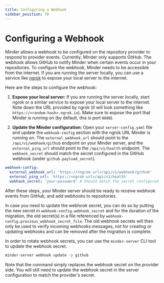 ```yaml
---
title: Configuring a Webhook
sidebar_position: 70
---
```


# Configuring a Webhook

Minder allows a webhook to be configured on the repository provider to respond
to provider events. Currently, Minder only supports GitHub. The webhook allows
GitHub to notify Minder when certain events occur in your repositories. To
configure the webhook, Minder needs to be accessible from the internet. If you
are running the server locally, you can use a service like
[ngrok](https://ngrok.com/) to expose your local server to the internet.

Here are the steps to configure the webhook:

1. **Expose your local server:** If you are running the server locally, start
   ngrok or a similar service to expose your local server to the internet. Note
   down the URL provided by ngrok (it will look something like
   `https://<random-hash>.ngrok.io`). Make sure to expose the port that Minder
   is running on (by default, this is port `8080`).

2. **Update the Minder configuration:** Open your `server-config.yaml` file and
   update the `webhook-config` section with the ngrok URL Minder is running on.
   The `external_webhook_url` should point to the `/api/v1/webhook/github`
   endpoint on your Minder server, and the `external_ping_url` should point to
   the `/api/v1/health` endpoint. The `webhook_secret` should match the secret
   configured in the GitHub webhook (under `github.payload_secret`).

```yaml
webhook-config:
  external_webhook_url: 'https://<ngrok-url>/api/v1/webhook/github'
  external_ping_url: 'https://<ngrok-url>/api/v1/health'
  webhook_secret: 'your-password' # Should match the secret configured in the GitHub webhook (github.payload_secret)
```

After these steps, your Minder server should be ready to receive webhook events
from GitHub, and add webhooks to repositories.

In case you need to update the webhook secret, you can do so by putting the new
secret in `webhook-config.webhook_secret` and for the duration of the migration,
the old secret(s) in a file referenced by
`webhook-config.previous_webhook_secret_file`. The old webhook secrets will then
only be used to verify incoming webhooks messages, not for creating or updating
webhooks and can be removed after the migration is complete.

In order to rotate webhook secrets, you can use the `minder-server` CLI tool to
update the webhook secret.

```bash
minder-server webhook update -p github
```

Note that the command simply replaces the webhook secret on the provider side.
You will still need to update the webhook secret in the server configuration to
match the provider's secret.
